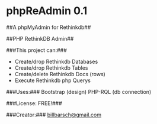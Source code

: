 # phpReAdmin 0.1
##A phpMyAdmin for Rethinkdb##

##PHP RethinkDB Admin##

###This project can:###
- Create/drop Rethinkdb Databases
- Create/drop Rethinkdb Tables
- Create/delete Rethinkdb Docs (rows)
- Execute Rethinkdb php Querys

###Uses:###
Bootstrap (design)
PHP-RQL (db connection)


###License: FREE!###

###Creator:###
billbarsch@gmail.com
